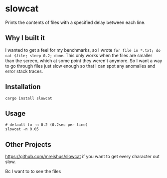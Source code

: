 # slowcat
Prints the contents of files with a specified delay between each line.

## Why I built it
I wanted to get a feel for my benchmarks, so I wrote `for file in *.txt; do cat $file; sleep 0.2; done`. 
This only works when the files are smaller than the screen, which at some point they weren't anymore. So I want a way to go through files just slow enough so that I can spot any anomalies and error stack traces.

## Installation
```
cargo install slowcat
```

## Usage

```
# default to -n 0.2 (0.2sec per line)
slowcat -n 0.05
```

## Other Projects

<https://github.com/mreishus/slowcat> if you want to get every character out slow.

Bc I want to to see the files

